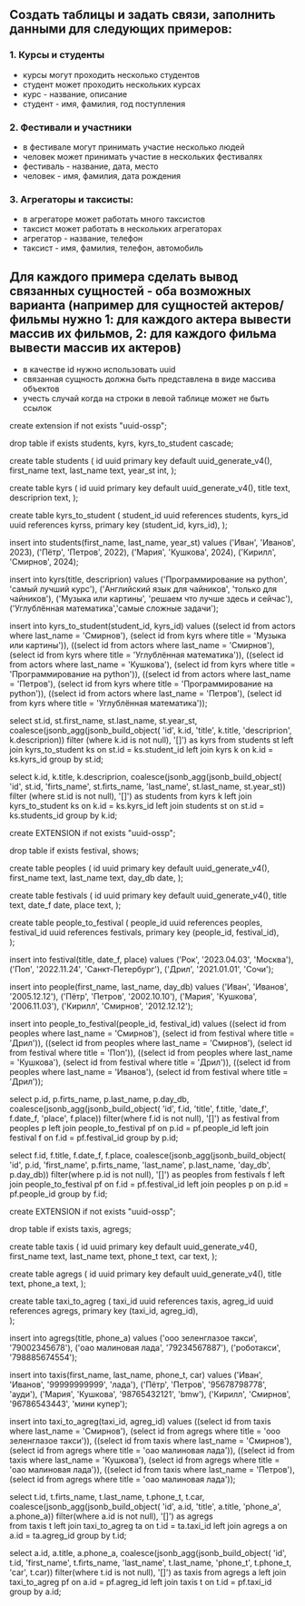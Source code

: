 ## Создать таблицы и задать связи, заполнить данными для следующих примеров:

### 1. Курсы и студенты
- курсы могут проходить несколько студентов
- студент может проходить нескольких курсах
- курс - название, описание
- студент - имя, фамилия, год поступления

### 2. Фестивали и участники
- в фестивале могут принимать участие несколько людей
- человек может принимать участие в нескольких фестивалях
- фестиваль - название, дата, место
- человек - имя, фамилия, дата рождения

### 3. Агрегаторы и таксисты:
- в агрегаторе может работать много таксистов
- таксист может работать в нескольких агрегаторах
- агрегатор - название, телефон
- таксист - имя, фамилия, телефон, автомобиль

## Для каждого примера сделать вывод связанных сущностей - оба возможных варианта (например для сущностей актеров/фильмы нужно 1: для каждого актера вывести массив их фильмов, 2: для каждого фильма вывести массив их актеров)
- в качестве id нужно использовать uuid
- связанная сущность должна быть представлена в виде массива объектов
- учесть случай когда на строки в левой таблице может не быть ссылок

create extension if not exists "uuid-ossp";

drop table if exists students, kyrs, kyrs_to_student cascade;

create table students
(
	id uuid primary key default uuid_generate_v4(),
	first_name text,
	last_name text,
	year_st int,
);

create table kyrs
(
	id uuid primary key default uuid_generate_v4(),
	title text,
	descriprion text,
);

create table kyrs_to_student
(
	student_id uuid references students,
	kyrs_id uuid references kyrss,
	primary key (student_id, kyrs_id),
);

insert into students(first_name, last_name, year_st)
values  ('Иван', 'Иванов', 2023),
		('Пётр', 'Петров', 2022),
		('Мария', 'Кушкова', 2024),
		('Кирилл', 'Смирнов', 2024);
	
insert into kyrs(title, descriprion)
values  ('Программирование на python', 'самый лучший курс'),
		('Английский язык для чайников', 'только для чайников'),
		('Музыка или картины', 'решаем что лучше здесь и сейчас'),
		('Углублённая математика','самые сложные задачи');
	
insert into kyrs_to_student(student_id, kyrs_id)
values
	((select id from actors where last_name = 'Смирнов'),
	 (select id from kyrs where title = 'Музыка или картины')),
	((select id from actors where last_name = 'Смирнов'),
	 (select id from kyrs where title = 'Углублённая математика')),
	((select id from actors where last_name = 'Кушкова'),
	 (select id from kyrs where title = 'Программирование на python')),
	((select id from actors where last_name = 'Петров'),
	 (select id from kyrs where title = 'Программирование на python')),
	((select id from actors where last_name = 'Петров'),
	 (select id from kyrs where title = 'Углублённая математика'));

select 
	st.id,
	st.first_name,
	st.last_name,
	st.year_st,
	coalesce(jsonb_agg(jsonb_build_object(
	'id', k.id, 'title', k.title, 'descriprion', k.descriprion))
		filter (where k.id is not null), '[]') as kyrs
from students st
left join kyrs_to_student ks on st.id = ks.student_id
left join kyrs k on k.id = ks.kyrs_id
group by st.id;

select 
	k.id,
	k.title,
	k.descriprion,
	coalesce(jsonb_agg(jsonb_build_object(
	'id', st.id, 'firts_name', st.firts_name, 'last_name', st.last_name, st.year_st))
		filter (where st.id is not null), '[]') as students
from kyrs k
left join kyrs_to_student ks on k.id = ks.kyrs_id
left join students st on st.id = ks.students_id
group by k.id;



create EXTENSION if not exists "uuid-ossp";

drop table if exists festival, shows;

create table peoples
(
    id uuid primary key default uuid_generate_v4(),
    first_name text,
    last_name text,
    day_db date,
);

create table festivals
(
    id uuid primary key default uuid_generate_v4(),
    title text,
    date_f date,
    place text,
);

create table people_to_festival
(
	people_id uuid references peoples,
	festival_id uuid references festivals,
	primary key (people_id, festival_id),	
);

insert into festival(title, date_f, place)
values
    ('Рок', '2023.04.03', 'Москва'),
    ('Поп', '2022.11.24', 'Санкт-Петербург'),
    ('Дрил', '2021.01.01', 'Сочи');

insert into people(first_name, last_name, day_db)
values
		('Иван', 'Иванов', '2005.12.12'),
		('Пётр', 'Петров', '2002.10.10'),
		('Мария', 'Кушкова', '2006.11.03'),
		('Кирилл', 'Смирнов', '2012.12.12');
	
insert into people_to_festival(people_id, festival_id)
values
	((select id from peoples where last_name = 'Смирнов'),
	 (select id from festival where title = 'Дрил')),
	((select id from peoples where last_name = 'Смирнов'),
	 (select id from festival where title = 'Поп')),
	((select id from peoples where last_name = 'Кушкова'),
	 (select id from festival where title = 'Дрил')),
	((select id from peoples where last_name = 'Иванов'),
	 (select id from festival where title = 'Дрил')); 
	
select
    p.id,
    p.firts_name,
    p.last_name,
    p.day_db,
    coalesce(jsonb_agg(jsonb_build_object(
    	'id', f.id, 'title', f.title, 'date_f', f.date_f, 'place', f.place))
    		filter(where f.id is not null), '[]') as festival
from peoples p
left join people_to_festival pf on p.id = pf.people_id
left join festival f on f.id = pf.festival_id
group by p.id;

select
    f.id,
    f.title,
    f.date_f,
    f.place,
    coalesce(jsonb_agg(jsonb_build_object(
    	'id', p.id, 'first_name', p.firts_name, 'last_name', p.last_name, 'day_db', p.day_db))
    		filter(where p.id is not null), '[]') as peoples
from festivals f
left join people_to_festival pf on f.id = pf.festival_id
left join peoples p on p.id = pf.people_id
group by f.id;



create EXTENSION if not exists "uuid-ossp";

drop table if exists taxis, agregs;

create table taxis
(
    id uuid primary key default uuid_generate_v4(),
    first_name text,
    last_name text,
    phone_t text,
    car text,
);

create table agregs
(
    id uuid primary key default uuid_generate_v4(),
    title text,
	phone_a text,
);

create table taxi_to_agreg
(
	taxi_id uuid references taxis,
	agreg_id uuid references agregs,
	primary key (taxi_id, agreg_id),	
);

insert into agregs(title, phone_a)
values
    ('ооо зеленглазое такси', '79002345678'),
    ('оао малиновая лада', '79234567887'),
    ('роботакси', '798885674554');

insert into taxis(first_name, last_name, phone_t, car)
values
		('Иван', 'Иванов', '99999999999', 'лада'),
		('Пётр', 'Петров', '95678798778', 'ауди'),
		('Мария', 'Кушкова', '98765432121', 'bmw'),
		('Кирилл', 'Смирнов', '96786543443', 'мини купер');
	
insert into taxi_to_agreg(taxi_id, agreg_id)
values
	((select id from taxis where last_name = 'Смирнов'),
	 (select id from agregs where title = 'ооо зеленглазое такси')),
	((select id from taxis where last_name = 'Смирнов'),
	 (select id from agregs where title = 'оао малиновая лада')),
	((select id from taxis where last_name = 'Кушкова'),
	 (select id from agregs where title = 'оао малиновая лада')),
	((select id from taxis where last_name = 'Петров'),
	 (select id from agregs where title = 'оао малиновая лада'));
	 
	 
select
    t.id,
    t.firts_name,
    t.last_name,
    t.phone_t,
    t.car,
    coalesce(jsonb_agg(jsonb_build_object(
    	'id', a.id, 'title', a.title, 'phone_a', a.phone_a))
    		filter(where a.id is not null), '[]') as agregs		
from taxis t
left join taxi_to_agreg ta on t.id = ta.taxi_id
left join agregs a on a.id = ta.agreg_id
group by t.id;

select
    a.id,
    a.title,
    a.phone_a,
    coalesce(jsonb_agg(jsonb_build_object(
    	'id', t.id, 'first_name', t.firts_name, 'last_name', t.last_name, 'phone_t', t.phone_t, 'car', t.car))
    		filter(where t.id is not null), '[]') as taxis
from agregs a
left join taxi_to_agreg pf on a.id = pf.agreg_id
left join taxis t on t.id = pf.taxi_id
group by a.id;


